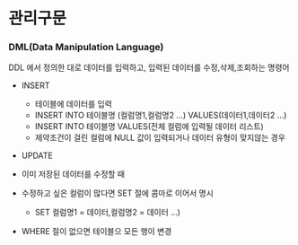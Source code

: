 # 관리구문

### DML(Data Manipulation Language)
DDL 에서 정의한 대로 데이터를 입력하고, 입력된 데이터를 수정,삭제,조회하는 명령어

* INSERT
  * 테이블에 데이터를 입력
  * INSERT INTO 테이블명 (컬럼명1,컬럼명2 ...) VALUES(데이터1,데이터2 ...)
  * INSERT INTO 테이블명 VALUES(전체 컬럼에 입력될 데이터 리스트)
  * 제약조건이 걸린 컬럼에 NULL 값이 입력되거나 데이터 유형이 맞지않는 경우
  
*  UPDATE
  * 이미 저장된 데이터를 수정할 때
  * 수정하고 싶은 컬럼이 많다면 SET 절에 콤마로 이어서 명시
    * SET 컬럼명1 = 데이터,컬럼명2 = 데이터 ...)
  * WHERE 절이 없으면 테이블으 모든 행이 변경
